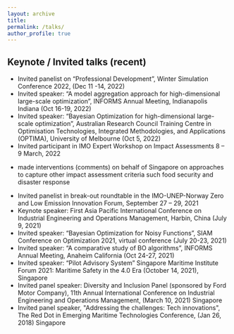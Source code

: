 ```yaml
---
layout: archive
title:
permalink: /talks/
author_profile: true
---
```


## Keynote / Invited talks (recent)
* Invited panelist on “Professional Development”, Winter Simulation Conference 2022, (Dec 11 -14, 2022)
* Invited speaker: “A model aggregation approach for high-dimensional large-scale optimization”, INFORMS Annual Meeting, Indianapolis Indiana (Oct 16-19, 2022)
* Invited speaker: “Bayesian Optimization for high-dimensional large-scale optimization”, Australian Research Council Training Centre in Optimisation Technologies, Integrated Methodologies, and Applications (OPTIMA), University of Melbourne (Oct 5, 2022)
* Invited participant in IMO Expert Workshop on Impact Assessments 8 – 9 March, 2022
-	made interventions (comments) on behalf of Singapore on approaches to capture other impact assessment criteria such food security and disaster response
* Invited panelist in break-out roundtable in the IMO-UNEP-Norway Zero and Low Emission Innovation Forum, September 27 – 29, 2021
* Keynote speaker: First Asia Pacific International Conference on Industrial Engineering and Operations Management, Harbin, China (July 9, 2021)
* Invited speaker: “Bayesian Optimization for Noisy Functions”, SIAM Conference on Optimization 2021, virtual conference (July 20-23, 2021)
* Invited speaker: “A comparative study of BO algorithms”, INFORMS Annual Meeting, Anaheim California (Oct 24-27, 2021)
* Invited speaker: “Pilot Advisory System” Singapore Maritime Institute Forum 2021: Maritime Safety in the 4.0 Era (October 14, 2021), Singapore
* Invited panel speaker: Diversity and Inclusion Panel (sponsored by Ford Motor Company), 11th Annual International Conference on Industrial Engineering and Operations Management, (March 10, 2021) Singapore
* Invited panel speaker, "Addressing the challenges: Tech innovations", The Red Dot in Emerging Maritime Technologies Conference, (Jan 26, 2018) Singapore 

